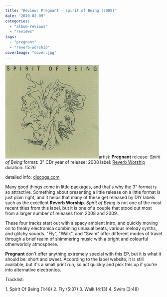 ```yaml
---
title: "Review: Pregnant - Spirit of Being (2008)"
date: "2010-02-09"
categories: 
  - "album-reviews"
  - "reviews"
tags: 
  - "pregnant"
  - "reverb-worship"
coverImage: "cover.jpg"
---
```


[![](images/cover.jpg "pregnant_spirit")](http://www.eveningoflight.nl/wordpress/wp-content/uploads/2010/02/cover.jpg)artist: **Pregnant** release: _Spirit of Being_ format: 3" CDr year of release: 2008 label: [Reverb Worship](http://reverbworship.com/) duration: 15:26

detailed info: [discogs.com](http://www.discogs.com/Pregnant-Spirit-Of-Being/release/1710171)

Many good things come in little packages, and that's why the 3" format is so attractive. Something about presenting a little release on a little format is just plain right, and it helps that many of these get released by DIY labels such as the excellent **Reverb Worship**. _Spirit of Being_ is not one of the most recent titles from this label, but it is one of a couple that stood out most from a larger number of releases from 2008 and 2009.

These four tracks start out with a spacy ambient intro, and quickly moving on to freaky electronica combining unusual beats, various melody synths, and glitchy sounds. "Fly", "Walk", and "Swim" offer different modes of travel through a brief realm of shimmering music with a bright and colourful otherworldly atmosphere.

**Pregnant** don't offer anything extremely special with this EP, but it is what it should be: short and sweet. According to the label website, it is still available, but it's a small print run, so act quickly and pick this up if you're into alternative electronica.

Tracklist:

1\. Spirit Of Being (1:48) 2. Fly (5:37) 3. Walk (4:13) 4. Swim (3:48)

